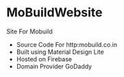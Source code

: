 # MoBuildWebsite
Site For Mobuild
* Source Code For http:mobuild.co.in
* Built using Material Design Lite
* Hosted on Firebase
* Domain Provider GoDaddy
